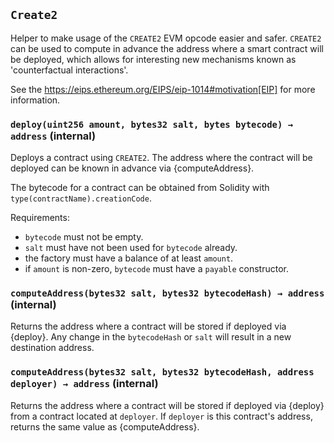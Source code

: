 ## `Create2`



Helper to make usage of the `CREATE2` EVM opcode easier and safer.
`CREATE2` can be used to compute in advance the address where a smart
contract will be deployed, which allows for interesting new mechanisms known
as 'counterfactual interactions'.

See the https://eips.ethereum.org/EIPS/eip-1014#motivation[EIP] for more
information.


### `deploy(uint256 amount, bytes32 salt, bytes bytecode) → address` (internal)



Deploys a contract using `CREATE2`. The address where the contract
will be deployed can be known in advance via {computeAddress}.

The bytecode for a contract can be obtained from Solidity with
`type(contractName).creationCode`.

Requirements:

- `bytecode` must not be empty.
- `salt` must have not been used for `bytecode` already.
- the factory must have a balance of at least `amount`.
- if `amount` is non-zero, `bytecode` must have a `payable` constructor.

### `computeAddress(bytes32 salt, bytes32 bytecodeHash) → address` (internal)



Returns the address where a contract will be stored if deployed via {deploy}. Any change in the
`bytecodeHash` or `salt` will result in a new destination address.

### `computeAddress(bytes32 salt, bytes32 bytecodeHash, address deployer) → address` (internal)



Returns the address where a contract will be stored if deployed via {deploy} from a contract located at
`deployer`. If `deployer` is this contract's address, returns the same value as {computeAddress}.




